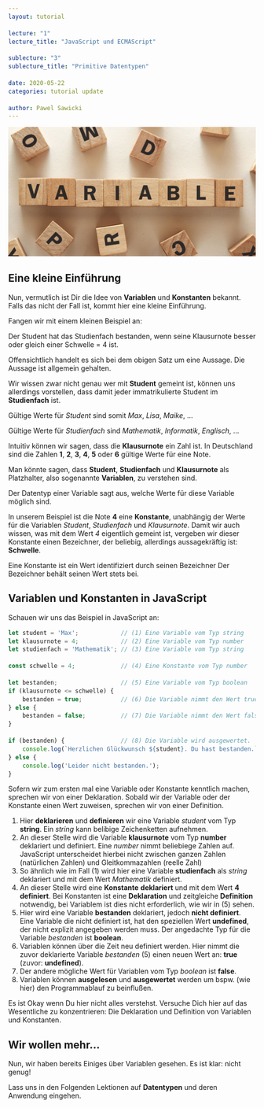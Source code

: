 ```yaml
---
layout: tutorial

lecture: "1"
lecture_title: "JavaScript und ECMAScript"

sublecture: "3"
sublecture_title: "Primitive Datentypen"

date: 2020-05-22
categories: tutorial update

author: Pawel Sawicki
---
```


![JavaScript programmieren](/assets/variable.jpg)

## Eine kleine Einführung

Nun, vermutlich ist Dir die Idee von **Variablen** und **Konstanten** bekannt. Falls das nicht der Fall ist, kommt hier eine kleine Einführung.

Fangen wir mit einem kleinen Beispiel an:
<p class="example">
Der <span class="emph">Student</span> hat das <span class="emph">Studienfach</span> bestanden, wenn seine <span class="emph">Klausurnote</span> besser oder gleich einer <span class="emph">Schwelle = 4</span> ist.
</p>

Offensichtlich handelt es sich bei dem obigen Satz um eine Aussage. Die Aussage ist allgemein gehalten.

Wir wissen zwar nicht genau wer mit **Student** gemeint ist, können uns allerdings vorstellen, dass damit jeder immatrikulierte Student im **Studienfach** ist. 

Gültige Werte für *Student* sind somit *Max*, *Lisa*, *Maike*, ...

Gültige Werte für *Studienfach* sind *Mathematik*, *Informatik*, *Englisch*, ...

Intuitiv können wir sagen, dass die **Klausurnote** ein Zahl ist.
In Deutschland sind die Zahlen **1**, **2**, **3**, **4**, **5** oder **6** gültige Werte für eine Note.

Man könnte sagen, dass **Student**, **Studienfach** und **Klausurnote** als Platzhalter, also sogenannte **Variablen**, zu verstehen sind. 

<p class="definition">
Der <span class="emph">Datentyp</span> einer <span class="emph">Variable</span> sagt aus, welche Werte für diese Variable möglich sind.
</p>

In unserem Beispiel ist die Note **4** eine **Konstante**, unabhängig der Werte für die Variablen *Student*, *Studienfach* und *Klausurnote*. Damit wir auch wissen, was mit dem Wert *4* eigentlich gemeint ist, vergeben wir dieser Konstante einen Bezeichner, der beliebig, allerdings aussagekräftig ist: **Schwelle**.

<p class="definition">
Eine <span class="emph">Konstante</span> ist ein <span class="emph">Wert</span> identifiziert durch seinen <span class="emph">Bezeichner</span> Der Bezeichner behält seinen Wert stets bei.
</p>

## Variablen und Konstanten in JavaScript

Schauen wir uns das Beispiel in JavaScript an:
```javascript
let student = 'Max';            // (1) Eine Variable vom Typ string
let klausurnote = 4;            // (2) Eine Variable vom Typ number
let studienfach = 'Mathematik'; // (3) Eine Variable vom Typ string

const schwelle = 4;             // (4) Eine Konstante vom Typ number

let bestanden;                  // (5) Eine Variable vom Typ boolean
if (klausurnote <= schwelle) {
    bestanden = true;           // (6) Die Variable nimmt den Wert true an
} else {
    bestanden = false;          // (7) Die Variable nimmt den Wert false an
}

if (bestanden) {                // (8) Die Variable wird ausgewertet.
    console.log(`Herzlichen Glückwunsch ${student}. Du hast bestanden.`);
} else {
    console.log('Leider nicht bestanden.');
}
```

<p class="definition">
Sofern wir zum ersten mal eine Variable oder Konstante kenntlich machen, sprechen wir von einer <span class="emph">Deklaration</span>. Sobald wir der Variable oder der Konstante einen Wert zuweisen, sprechen wir von einer <span class="emph">Definition</span>.
</p>

1. Hier **deklarieren** und **definieren** wir eine Variable *student* vom Typ **string**. Ein *string* kann belibige Zeichenketten aufnehmen.
2. An dieser Stelle wird die Variable **klausurnote** vom Typ **number** deklariert und definiert. Eine *number* nimmt beliebiege Zahlen auf. JavaScript unterscheidet hierbei nicht zwischen ganzen Zahlen (natürlichen Zahlen) und Gleitkommazahlen (reelle Zahl)
3. So ähnlich wie im Fall (1) wird hier eine Variable **studienfach** als *string* deklariert und mit dem Wert *Mathematik* definiert.
4. An dieser Stelle wird eine **Konstante** **deklariert** und mit dem Wert **4** **definiert**. Bei Konstanten ist eine **Deklaration** und zeitgleiche **Definition** notwendig, bei Variablem ist dies nicht erforderlich, wie wir in (5) sehen.
5. Hier wird eine Variable **bestanden** deklariert, jedoch **nicht definiert**. Eine Variable die nicht definiert ist, hat den speziellen Wert **undefined**, der nicht explizit angegeben werden muss. Der angedachte Typ für die Variable *bestanden* ist **boolean**.
6. Variablen können über die Zeit neu definiert werden. Hier nimmt die zuvor deklarierte Variable *bestanden* (5) einen neuen Wert an: **true** (zuvor: **undefined**).
7. Der andere mögliche Wert für Variablen vom Typ *boolean* ist **false**.
8. Variablen können **ausgelesen** und **ausgewertet** werden um bspw. (wie hier) den Programmablauf zu beinflußen.

<p class="info">
Es ist Okay wenn Du hier nicht alles verstehst. Versuche Dich hier auf das Wesentliche zu konzentrieren: Die Deklaration und Definition von Variablen und Konstanten.
</p>

## Wir wollen mehr...
Nun, wir haben bereits Einiges über Variablen gesehen. Es ist klar: nicht genug! 

Lass uns in den Folgenden Lektionen auf **Datentypen** und deren Anwendung eingehen.

